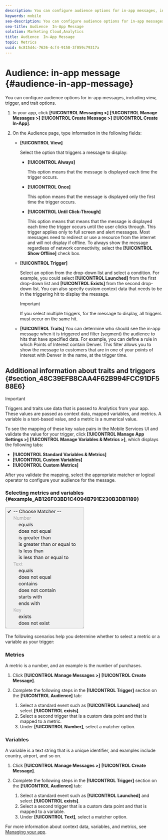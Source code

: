 ```yaml
---
description: You can configure audience options for in-app messages, including view, trigger, and trait options.
keywords: mobile
seo-description: You can configure audience options for in-app messages, including view, trigger, and trait options.
seo-title: Audience  In-App Message
solution: Marketing Cloud,Analytics
title: Audience  In-App Message
topic: Metrics
uuid: 6c815d4c-7626-4cf4-9158-3f059c79317a
---
```


# Audience: in-app message {#audience-in-app-message}

You can configure audience options for in-app messages, including view, trigger, and trait options.

1. In your app, click **[!UICONTROL Messaging >]** **[!UICONTROL Manage Messages >]** **[!UICONTROL Create Message >]** **[!UICONTROL Create In-App]**.
1. On the Audience page, type information in the following fields:

   * **[!UICONTROL View]**

     Select the option that triggers a message to display: 

     * **[!UICONTROL Always]**

       This option means that the message is displayed each time the trigger occurs.

     * **[!UICONTROL Once]**

       This option means that the message is displayed only the first time the trigger occurs.

     * **[!UICONTROL Until Click-Through]**

       This option means that means that the message is displayed each time the trigger occurs until the user clicks through. This trigger applies only to full screen and alert messages. Most messages need to redirect or use a resource from the internet and will not display if offline. To always show the message regardless of network connectivity, select the **[!UICONTROL Show Offline]** check box.  

   * **[!UICONTROL Trigger]**

     Select an option from the drop-down list and select a condition. For example, you could select **[!UICONTROL Launched]** from the first drop-down list and **[!UICONTROL Exists]** from the second drop-down list. You can also specify custom context data that needs to be in the triggering hit to display the message.

     >[!IMPORTANT]
     >
     >If you select multiple triggers, for the message to display, all triggers must occur on the same hit.

   * **[!UICONTROL Traits]**
      You can determine who should see the in-app message when it is triggered and filter (segment) the audience to hits that have specified data. For example, you can define a rule in which Points of Interest contain Denver. This filter allows you to show the message to customers that are in one of your points of interest with Denver in the name, at the trigger time.

## Additional information about traits and triggers {#section_48C39EFB8CAA4F62B994FCC91DF588E6}

>[!IMPORTANT]
>
>Triggers and traits use data that is passed to Analytics from your app. These values are passed as context data, mapped variables, and metrics. A variable is a text-based value, and a metric is a numerical value.

To see the mapping of these key value pairs in the Mobile Services UI and validate the value for your trigger, click **[!UICONTROL Manage App Settings >]**  **[!UICONTROL Manage Variables & Metrics >]**, which displays the following tabs:

* **[!UICONTROL Standard Variables & Metrics]**
* **[!UICONTROL Custom Variables]**
* **[!UICONTROL Custom Metrics]**

After you validate the mapping, select the appropriate matcher or logical operator to configure your audience for the message.

### Selecting metrics and variables {#example_AB126F03BD1C4094B791E230B3DB1189}

![trigger options](assets/custom_trigger_matcher_options.png)

The following scenarios help you determine whether to select a metric or a variable as your trigger:

### Metrics

A metric is a number, and an example is the number of purchases.

1. Click **[!UICONTROL Manage Messages >]** **[!UICONTROL Create Message]**. 
1. Complete the following steps in the **[!UICONTROL Trigger]** section on the **[!UICONTROL Audience]** tab:

    1. Select a standard event such as **[!UICONTROL Launched]** and select **[!UICONTROL exists]**.
    1. Select a second trigger that is a custom data point and that is mapped to a metric.
    1. Under **[!UICONTROL Number]**, select a matcher option.

### Variables

A variable is a text string that is a unique identifier, and examples include country, airport, and so on.

1. Click **[!UICONTROL Manage Messages >]** **[!UICONTROL Create Message]**.
1. Complete the following steps in the **[!UICONTROL Trigger]** section on the **[!UICONTROL Audience]** tab:

    1. Select a standard event such as **[!UICONTROL Launched]** and select **[!UICONTROL exists]**.
    1. Select a second trigger that is a custom data point and that is mapped to a variable.
    1. Under **[!UICONTROL Text]**, select a matcher option.

For more information about context data, variables, and metrics, see [Managing your app](/help/using/manage-apps/manage-apps.md).
